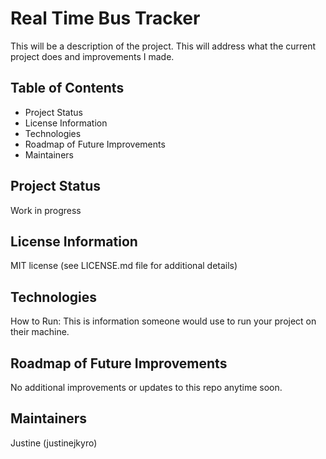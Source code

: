 # Real Time Bus Tracker

This will be a description of the project. This will address what the current project does and improvements I made. 

## Table of Contents
- Project Status
- License Information
- Technologies
- Roadmap of Future Improvements
- Maintainers

## Project Status
Work in progress

## License Information
MIT license (see LICENSE.md file for additional details)

## Technologies 
How to Run: This is information someone would use to run your project on their machine.

## Roadmap of Future Improvements
No additional improvements or updates to this repo anytime soon.

## Maintainers
Justine (justinejkyro)
